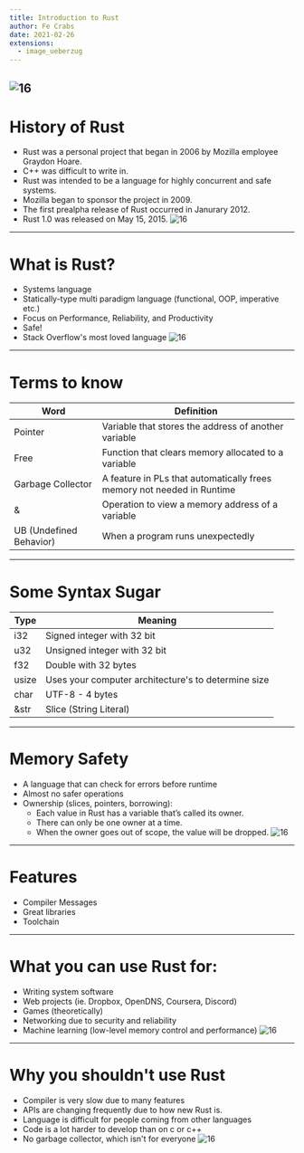 ```yaml
---
title: Introduction to Rust
author: Fe Crabs
date: 2021-02-26
extensions:
  - image_ueberzug
---
```


![16](images/title.png)
---
# History of Rust
  - Rust was a personal project that began in 2006 by Mozilla employee Graydon Hoare.
  - C++ was difficult to write in.
  - Rust was intended to be a language for highly concurrent and safe systems.
  - Mozilla began to sponsor the project in 2009.
  - The first prealpha release of Rust occurred in Janurary 2012.
  - Rust 1.0 was released on May 15, 2015.
![16](images/ifz2rkk8ugw51.png)

---

# What is Rust?
  - Systems language
  - Statically-type multi paradigm language (functional, OOP, imperative etc.)
  - Focus on Performance, Reliability, and Productivity
  - Safe!
  - Stack Overflow's most loved language
![16](images/theydontknow.jpg)
---

# Terms to know

| Word                    | Definition                                                             |
|-------------------------|------------------------------------------------------------------------|
| Pointer                 | Variable that stores the address of another variable                   |
| Free                    | Function that clears memory allocated to a variable                    |
| Garbage Collector       | A feature in PLs that automatically frees memory not needed in Runtime |
| &                       | Operation to view a memory address of a variable                       |
| UB (Undefined Behavior) | When a program runs unexpectedly                                       |

---

# Some Syntax Sugar

| Type  | Meaning                                             |
|-------|-----------------------------------------------------|
| i32   | Signed integer with 32 bit                          |
| u32   | Unsigned integer with 32 bit                        |
| f32   | Double with 32 bytes                                |
| usize | Uses your computer architecture's to determine size |
| char  | UTF-8 - 4 bytes                                     |
| &str  | Slice (String Literal)                              |

---

# Memory Safety
  - A language that can check for errors before runtime
  - Almost no safer operations
  - Ownership (slices, pointers, borrowing):
    - Each value in Rust has a variable that’s called its owner.
    - There can only be one owner at a time.
    - When the owner goes out of scope, the value will be dropped.
![16](images/unsafe.png)
---

# Features
  - Compiler Messages
  - Great libraries
  - Toolchain

---

# What you can use Rust for:
  - Writing system software
  - Web projects (ie. Dropbox, OpenDNS, Coursera, Discord)
  - Games (theoretically)
  - Networking due to security and reliability
  - Machine learning (low-level memory control and performance)
![16](images/useit.png)
---

# Why you shouldn't use Rust
  - Compiler is very slow due to many features
  - APIs are changing frequently due to how new Rust is.
  - Language is difficult for people coming from other languages
  - Code is a lot harder to develop than on c or c++
  - No garbage collector, which isn't for everyone
![16](images/kidnap.png)
